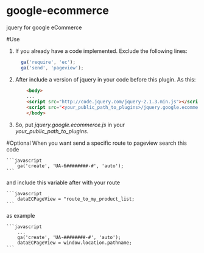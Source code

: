 # google-ecommerce
jquery for google eCommerce


#Use


1.  If you already have a code implemented. Exclude the following lines:

    ```javascript
      ga('require', 'ec');
      ga('send', 'pageview');
    ```

2. After include a version of jquery in your code before this plugin. As this:

    ```html
        <body>
        ...
        <script src="http://code.jquery.com/jquery-2.1.3.min.js"></script>
        <script src="<your_public_path_to_plugins>/jquery.google.ecommerce.js"></script>
        </body>
    ```

3.   So, put _jquery.google.ecommerce.js_ in your _your_public_path_to_plugins_.


#Optional
When you want send a specific route to pageview search this code

    ```javascript
        ga('create', 'UA-6########-#', 'auto');
    ```

and include this variable after with your route

    ```javascript
        dataECPageView = "route_to_my_product_list;
    ```

as example

    ```javascript
        ...
        ga('create', 'UA-########-#', 'auto');
        dataECPageView = window.location.pathname;
    ```
 
